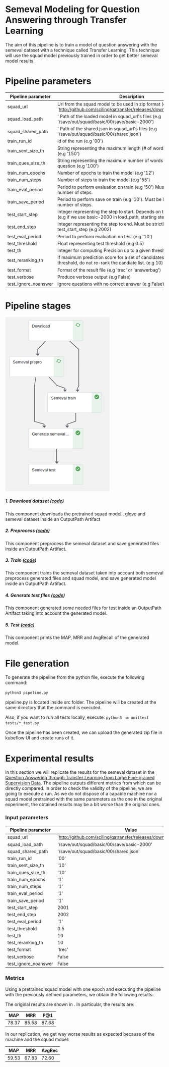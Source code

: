 # Semeval Modeling for Question Answering through Transfer Learning

The aim of this pipeline is to train a model of question answering with the semeval dataset with a technique called Transfer Learning. This technique will use the squad model previously trained in order to get better semeval model results.

# Pipeline parameters
| Pipeline parameter | Description |
| ------ | ------ |
|squad_url| Url from the squad model to be used in zip format (e.g 'http://github.com/sciling/qatransfer/releases/download/v0.1/save.zip')|
|squad_load_path|' Path of the loaded model in squad_url's files (e.g '/save/out/squad/basic/00/save/basic-2000')|
|squad_shared_path|' Path of the shared.json in squad_url's files (e.g '/save/out/squad/basic/00/shared.json')|
|train_run_id| id of the run (e.g '00')|
|train_sent_size_th| String representing the maximum length (# of words) of each sentence (e.g '150')|
|train_ques_size_th| String representing the maximum number of words composing the question (e.g '100')|
|train_num_epochs| Number of epochs to train the model (e.g '12')|
|train_num_steps| Number of steps to train the model (e.g '55')|
|train_eval_period| Period to perform evaluation on train (e.g '50') Must be lower than the number of steps.|
|train_save_period| Period to perform save on train (e.g '10'). Must be lower than the number of steps.|
|test_start_step| Integer representing the step to start. Depends on the selected model (e.g if we use basic-2000 in load_path, starting step will be 2001)|
|test_end_step| Integer representing the step to end. Must be strictly higher than test_start_step (e.g 2002)|
|test_eval_period| Period to perform evaluation on test (e.g '10')|
|test_threshold| Float representing test threshold (e.g 0.5)|
|test_th|  Integer for computing Precision up to a given threshold (e.g 10)|
|test_reranking_th| If maximum prediction score for a set of candidates is below this threshold, do not re-rank the candiate list. (e.g 10)|
|test_format| Format of the result file (e.g 'trec' or 'answerbag')|
|test_verbose| Produce verbose output (e.g False)|
|test_ignore_noanswer| Ignore questions with no correct answer (e.g False)|

# Pipeline stages #

![pipeline.png](./data/images/pipeline.png)

##### 1. Download dataset ([code](./src/semeval/download.py))
This component downloads the pretrained squad model , glove and semeval dataset inside an OutputPath Artifact

##### 2. Preprocess ([code](./src/semeval/semeval_prepro.py))
This component preprocess the semeval dataset and save generated files inside an OutputPath Artifact.

##### 3. Train ([code](./src/semeval/semeval_train.py))
This component trains the semeval dataset taken into account both semeval preprocess generated files and squad model, and save generated model inside an OutputPath Artifact.

##### 4. Generate test files ([code](./src/semeval/generate_semeval_test_files.py))
This component generated some needed files for test inside an OutputPath Artifact taking into account the generated model.

##### 5. Test ([code](./src/semeval/semeval_test.py))
This component prints the MAP, MRR and AvgRecall of the generated model.

# File generation #
To generate the pipeline from the python file, execute the following command:

```python3 pipeline.py```

pipeline.py is located inside src folder. The pipeline will be created at the same directory that the command is executed.

Also, if you want to run all tests locally, execute:
```python3 -m unittest tests/*_test.py```

Once the pipeline has been created, we can upload the generated zip file in kubeflow UI and create runs of it.

# Experimental results #

In this section we will replicate the results for the semeval dataset in the [Question Answering through Transfer Learning from Large Fine-grained Supervision Data](https://github.com/sciling/qatransfer/blob/master/run.md).
The pipeline outputs different metrics from which can be directly compared.
In order to check the validity of the pipeline, we are going to execute a run. As we do not dispose of a capable machine nor a squad model pretrained with the same parameters as the one in the original experiment, the obtained results may be a bit worse than the original ones.

### Input parameters ###
| Pipeline parameter | Value |
| ------ | ------ |
|squad_url| 'http://github.com/sciling/qatransfer/releases/download/v0.1/save.zip' |
|squad_load_path| '/save/out/squad/basic/00/save/basic-2000' |
|squad_shared_path| '/save/out/squad/basic/00/shared.json' |
|train_run_id| '00' |
|train_sent_size_th| '10'|
|train_ques_size_th| '10'|
|train_num_epochs| '1'|
|train_num_steps| '1'|
|train_eval_period| '1'|
|train_save_period| '1'|
|test_start_step| 2001 |
|test_end_step| 2002|
|test_eval_period| '1'|
|test_threshold| 0.5 |
|test_th|  10|
|test_reranking_th| 10|
|test_format| 'trec'|
|test_verbose| False |
|test_ignore_noanswer| False|

### Metrics ###
Using a pretrained squad model with one epoch and executing the pipeline with the previously defined parameters, we obtain the following results:


The original results are shown in . In particular, the results are:

| MAP | MRR | P@1
| ------ | ------ | ------ |
| 78.37 | 85.58	 | 87.68 |

In our replication, we get way worse results as expected because of the machine and the squad mdoel:

| MAP | MRR | AvgRec
| ------ | ------ | ------ |
| 59.53 | 67.83 | 72.60 |

